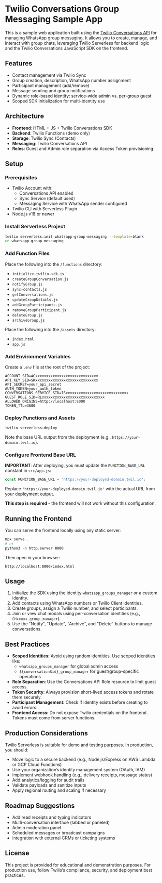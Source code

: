 # Twilio Conversations Group Messaging Sample App

This is a sample web application built using the [Twilio Conversations API](https://www.twilio.com/docs/conversations) for managing WhatsApp group messaging. It allows you to create, manage, and interact with group chats, leveraging Twilio Serverless for backend logic and the Twilio Conversations JavaScript SDK on the frontend.

## Features

- Contact management via Twilio Sync
- Group creation, description, WhatsApp number assignment
- Participant management (add/remove)
- Message sending and group notifications
- Dynamic role-based identity: service-wide admin vs. per-group guest
- Scoped SDK initialization for multi-identity use

## Architecture

- **Frontend**: HTML + JS + Twilio Conversations SDK
- **Backend**: Twilio Functions (demo only)
- **Storage**: Twilio Sync (Contacts)
- **Messaging**: Twilio Conversations API
- **Roles**: Guest and Admin role separation via Access Token provisioning

## Setup

### Prerequisites

- Twilio Account with:
  - Conversations API enabled
  - Sync Service (default used)
  - Messaging Service with WhatsApp sender configured
- Twilio CLI with Serverless Plugin
- Node.js v18 or newer

### Install Serverless Project

```bash
twilio serverless:init whatsapp-group-messaging --template=blank
cd whatsapp-group-messaging
```

### Add Function Files

Place the following into the `/functions` directory:

- `initialize-twilio-sdk.js`
- `createGroupConversation.js`
- `notifyGroup.js`
- `sync-contacts.js`
- `getConversations.js`
- `updateGroupDetails.js`
- `addGroupParticipants.js`
- `removeGroupParticipant.js`
- `deleteGroup.js`
- `archiveGroup.js`

Place the following into the `/assets` directory:

- `index.html`
- `app.js`

### Add Environment Variables

Create a `.env` file at the root of the project:

```env
ACCOUNT_SID=ACxxxxxxxxxxxxxxxxxxxxxxxxxxxxx
API_KEY_SID=SKxxxxxxxxxxxxxxxxxxxxxxxxxxxxx
API_SECRET=your_api_secret
AUTH_TOKEN=your_auth_token
CONVERSATIONS_SERVICE_SID=ISxxxxxxxxxxxxxxxxxxxxxxxxxxxxx
GUEST_ROLE_SID=RLxxxxxxxxxxxxxxxxxxxxxxxxxxxxx
ALLOWED_ORIGINS=http://localhost:8000
TOKEN_TTL=3600
```

### Deploy Functions and Assets

```bash
twilio serverless:deploy
```

Note the base URL output from the deployment (e.g., `https://your-domain.twil.io`).

### Configure Frontend Base URL

**IMPORTANT**: After deploying, you must update the `FUNCTION_BASE_URL` constant in `src/app.js`:

```javascript
const FUNCTION_BASE_URL = 'https://your-deployed-domain.twil.io';
```

Replace `'https://your-deployed-domain.twil.io'` with the actual URL from your deployment output.

**This step is required** - the frontend will not work without this configuration.

## Running the Frontend

You can serve the frontend locally using any static server:

```bash
npx serve .
# or
python3 -m http.server 8000
```

Then open in your browser:

```
http://localhost:8000/index.html
```

## Usage

1. Initialize the SDK using the identity `whatsapp_groups_manager` or a custom identity.
2. Add contacts using WhatsApp numbers or Twilio Client identities.
3. Create groups, assign a Twilio number, and select participants.
4. Join or view chat modals using per-conversation identities (e.g., `CHxxxxx_group_manager`).
5. Use the "Notify", "Update", "Archive", and "Delete" buttons to manage conversations.

## Best Practices

- **Scoped Identities**: Avoid using random identities. Use scoped identities like:
  - `whatsapp_groups_manager` for global admin access
  - `${conversationSid}_group_manager` for guest/group-specific operations
- **Role Separation**: Use the Conversations API Role resource to limit guest access.
- **Token Security**: Always provision short-lived access tokens and rotate them securely.
- **Participant Management**: Check if identity exists before creating to avoid errors.
- **Frontend Access**: Do not expose Twilio credentials on the frontend. Tokens must come from server functions.

## Production Considerations

Twilio Serverless is suitable for demo and testing purposes. In production, you should:

- Move logic to a secure backend (e.g., Node.js/Express on AWS Lambda or GCP Cloud Functions)
- Use your organization’s identity management system (OAuth, IAM)
- Implement webhook handling (e.g., delivery receipts, message status)
- Add analytics/logging for audit trails
- Validate payloads and sanitize inputs
- Apply regional routing and scaling if necessary

## Roadmap Suggestions

- Add read receipts and typing indicators
- Multi-conversation interface (tabbed or paneled)
- Admin moderation panel
- Scheduled messages or broadcast campaigns
- Integration with external CRMs or ticketing systems

## License

This project is provided for educational and demonstration purposes. For production use, follow Twilio’s compliance, security, and deployment best practices.